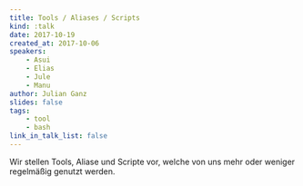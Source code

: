 ```yaml
---
title: Tools / Aliases / Scripts
kind: :talk
date: 2017-10-19
created_at: 2017-10-06
speakers:
    - Asui
    - Elias
    - Jule
    - Manu
author: Julian Ganz
slides: false
tags:
    - tool
    - bash
link_in_talk_list: false
---
```


Wir stellen Tools, Aliase und Scripte vor, welche von uns mehr oder weniger
regelmäßig genutzt werden.

